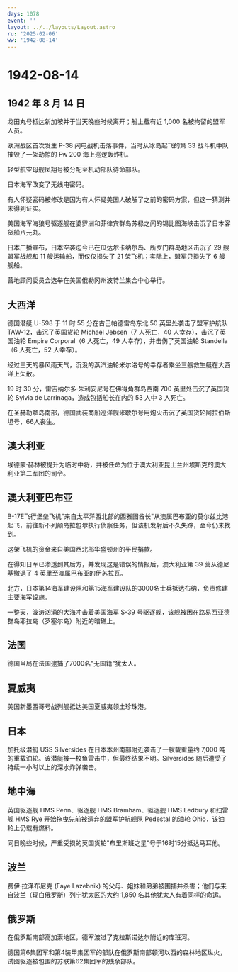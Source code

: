 ```yaml
---
days: 1078
event: ''
layout: ../../layouts/Layout.astro
ru: '2025-02-06'
ww: '1942-08-14'
---
```


# 1942-08-14

## 1942 年 8 月 14 日

龙田丸号抵达新加坡并于当天晚些时候离开；船上载有近 1,000
名被拘留的盟军人员。

欧洲战区首次发生 P-38 闪电战机击落事件，当时从冰岛起飞的第 33
战斗机中队摧毁了一架劫掠的 Fw 200 海上巡逻轰炸机。

轻型航空母舰凤翔号被分配至机动部队待命部队。

日本海军改变了无线电密码。

有人怀疑密码被修改是因为有人怀疑美国人破解了之前的密码方案，但这一猜测并未得到证实。

美国海军海狼号驱逐舰在婆罗洲和菲律宾群岛苏禄之间的锡比图海峡击沉了日本客货船八元丸。

日本广播宣布，日本空袭迄今已在瓜达尔卡纳尔岛、所罗门群岛地区击沉了 29
艘盟军战舰和 11 艘运输船，而仅仅损失了 21 架飞机；实际上，盟军只损失了 6
艘舰船。

营地顾问委员会选举在美国俄勒冈州波特兰集合中心举行。

## 大西洋

德国潜艇 U-598 于 11 时 55 分在古巴帕德雷岛东北 50
英里处袭击了盟军护航队 TAW-12，击沉了英国货轮 Michael Jebsen（7
人死亡，40 人幸存），击沉了英国油轮 Empire Corporal（6 人死亡，49
人幸存），并击伤了英国油轮 Standella（6 人死亡，52 人幸存）。

经过三天的暴风雨天气，沉没的蒸汽油轮米尔洛号的幸存者乘坐三艘救生艇在大西洋上失散。

19 时 30 分，雷吉纳尔多·朱利安尼号在佛得角群岛西南 700
英里处击沉了英国货轮 Sylvia de Larrinaga，造成包括船长在内的 53 人中 3
人死亡。

在圣赫勒拿岛南部，德国武装商船巡洋舰米歇尔号用炮火击沉了英国货轮阿拉伯斯坦号，66人丧生。

## 澳大利亚

埃德蒙·赫林被提升为临时中将，并被任命为位于澳大利亚昆士兰州埃斯克的澳大利亚第二军团的司令。

## 澳大利亚巴布亚

B-17E飞行堡垒飞机"来自太平洋西北部的西雅图酋长"从澳属巴布亚的莫尔兹比港起飞，前往新不列颠岛拉包尔执行侦察任务，但该机发射后不久失踪，至今仍未找到。

这架飞机的资金来自美国西北部华盛顿州的平民捐款。

在得知日军已渗透到其后方，并发现这是错误的情报后，澳大利亚第 39
营从德尼基撤退了 4 英里至澳属巴布亚的伊苏拉瓦。

北方，日本第14海军建设队和第15海军建设队的3000名士兵抵达布纳，负责修建主要海军设施。

一整天，波涛汹涌的大海冲击着美国海军 S-39
号驱逐舰，该舰被困在路易西亚德群岛耶拉岛（罗塞尔岛）附近的暗礁上。

## 法国

德国当局在法国逮捕了7000名"无国籍"犹太人。

## 夏威夷

美国新墨西哥号战列舰抵达美国夏威夷领土珍珠港。

## 日本

加托级潜艇 USS Silversides 在日本本州南部附近袭击了一艘载重量约 7,000
吨的重载油轮。该潜艇被一枚鱼雷击中，但最终结果不明。Silversides
随后遭受了持续一小时以上的深水炸弹袭击。

## 地中海

英国驱逐舰 HMS Penn、驱逐舰 HMS Bramham、驱逐舰 HMS Ledbury 和扫雷舰 HMS
Rye 开始拖曳先前被遗弃的盟军护航舰队 Pedestal 的油轮
Ohio，该油轮上仍载有燃料。

同日晚些时候，严重受损的英国货轮"布里斯班之星"号于16时15分抵达马耳他。

## 波兰

费伊·拉泽布尼克 (Faye Lazebnik)
的父母、姐妹和弟弟被围捕并杀害；他们与来自波兰（现白俄罗斯）列宁犹太区的大约
1,850 名其他犹太人有着同样的命运。

## 俄罗斯

在俄罗斯南部高加索地区，德军渡过了克拉斯诺达尔附近的库班河。

德国第6集团军和第4装甲集团军的部队在俄罗斯南部顿河以西的森林地区纵火，试图驱逐被包围的苏联第62集团军的残余部队。